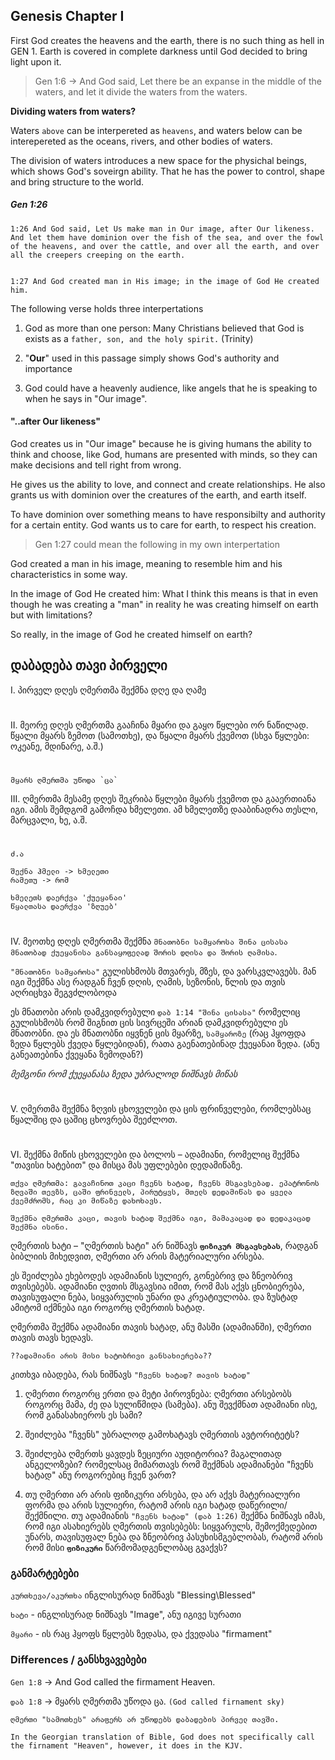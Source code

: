 ## Genesis Chapter I

First God creates the heavens and the earth, there is no such thing as hell in GEN 1. Earth is covered in complete darkness until God decided to bring light upon it. 

> Gen 1:6 -> And God said, Let there be an expanse in the middle of the waters, and let it divide the waters from the waters. 

**Dividing waters from waters?**

Waters `above` can be interpereted as `heavens`, and waters below can be interepereted as the oceans, rivers, and other bodies of waters. 

The division of waters introduces a new space for the physichal beings, which shows God's soveirgn ability. That he has the power to control, shape and bring structure to the world. 

##### Gen 1:26 ####
```
1:26 And God said, Let Us make man in Our image, after Our likeness. And let them have dominion over the fish of the sea, and over the fowl of the heavens, and over the cattle, and over all the earth, and over all the creepers creeping on the earth. 


1:27 And God created man in His image; in the image of God He created him.
```

The following verse holds three interpertations 

1. God as more than one person: Many Christians believed that God is exists as a `father, son, and the holy spirit.` (Trinity)

2. "**Our**" used in this passage simply shows God's authority and importance 

3. God could have a heavenly audience, like angels that he is speaking to when he says in "Our image".  

#### **"..after Our likeness"**

God creates us in "Our image" because he is giving humans the ability to think and choose, like God, humans are presented with minds, so they can make decisions and tell right from wrong.

He gives us the ability to love, and connect and create relationships. He also grants us with dominion over the creatures of the earth, and earth itself. 

To have dominion over something means to have responsibilty and authority for a certain entity. God wants us to care for earth, to respect his creation. 

>Gen 1:27 could mean the following in my own interpertation

God created a man in his image, meaning to resemble him and his characteristics in some way. 

In the image of God He created him: What I think this means is that in even though he was creating a "man" in reality he was creating himself on earth but with limitations?

So really, in the image of God he created himself on earth?



## დაბადება თავი პირველი

I. პირველ დღეს ღმერთმა შექმნა დღე და ღამე

#
II. მეორე დღეს ღმერთმა გააჩინა მყარი და გაყო წყლები ორ ნაწილად. წყალი მყარს ზემოთ (სამოთხე), და წყალი მყარს ქვემოთ (სხვა წყლები: ოკეანე, მდინარე, ა.შ.)

#

```
მყარს ღმერთმა უწოდა `ცა`
```

III. ღმერთმა მესამე დღეს შეკრიბა წყლები მყარს ქვემოთ და გააერთიანა იგი. ამის შემდგომ გამოჩდა ხმელეთი. ამ ხმელეთზე დააბინადრა თესლი, მარცვალი, ხე, ა.შ.

#
```
ძ.ა 

შექნა ჰმელი -> ხმელეთი
რამეთუ -> რომ

ხმელეთს დაერქვა 'ქუეყანაი'
წყალთასა დაერქვა 'ზღუებ'
```
#
IV. მეოთხე დღეს ღმერთმა შექმნა `მნათობნი სამყაროსა შინა ცისასა მნათობად ქუეყანისა განსაყოფელად შორის დღისა და შორის ღამისა`. 

`"მნათობნი სამყაროსა"` გულისხმობს მთვარეს, მზეს, და ვარსკვლავებს. მან იგი შექმნა ასე რადგან ჩვენ დღის, ღამის, სეზონის, წლის და თვის აღრიცხვა შეგვძლობოდა 

ეს მნათობი არის დამკვიდრებული `დაბ 1:14 "შინა ცისასა"` რომელიც გულისხმობს რომ შიგნით ცის სივრცეში არიან დამკვიდრებული ეს მნათობნი. და ეს მნათობნი იყვნენ ცის მყარზე, `სამყაროზე` (რაც ჰყოფდა ზედა წყლებს ქვედა წყლებიდან), რათა გაენათებინად ქუეყანაი ზედა. (ანუ განეათებინა ქვეყანა ზემოდან?)

*მემგონი რომ ქუეყანასა ზედა უბრალოდ ნიშნავს მიწას*

#
V. ღმერთმა შექმნა ზღვის ცხოველები და ცის ფრინველები, რომლებსაც წყალშიც და ცაშიც ცხოვრება შეეძლოთ.


#

VI. შექმნა მიწის ცხოველები და ბოლოს – ადამიანი, რომელიც შექმნა "თავისი ხატებით" და მისცა მას უფლებები დედამიწაზე.

```
თქვა ღმერთმა: გავაჩინოთ კაცი ჩვენს ხატად, ჩვენს მსგავსებად. ეპატრონოს ზღვაში თევზს, ცაში ფრინველს, პირუტყვს, მთელს დედამიწას და ყველა ქვემძრომს, რაც კი მიწაზე დახოხავს.

შექმნა ღმერთმა კაცი, თავის ხატად შექმნა იგი, მამაკაცად და დედაკაცად შექმნა ისინი.
```
ღმერთის ხატი – "ღმერთის ხატი" არ ნიშნავს **`ფიზიკურ მსგავსებას`**, რადგან ბიბლიის მიხედვით, ღმერთი არ არის მატერიალური არსება. 

ეს შეიძლება ეხებოდეს ადამიანის სულიერ, გონებრივ და ზნეობრივ თვისებებს. ადამიანი ღვთის მსგავსია იმით, რომ მას აქვს ცნობიერება, თავისუფალი ნება, სიყვარულის უნარი და კრეატიულობა.
და ზუსტად ამიტომ იქმნება იგი როგორც ღმერთის ხატად.

ღმერთმა შექმნა ადამიანი თავის ხატად, ანუ მასში (ადამიანში), ღმერთი თავის თავს ხედავს. 


`??ადამიანი არის მისი ხატობრივი განსახიერება??`

კითხვა იბადება, რას ნიშნავს `"ჩვენს ხატად? თავის ხატად"`

1) ღმერთი როგორც ერთი და მეტი პიროვნება: ღმერთი არსებობს როგორც მამა, ძე და სულიწმიდა (სამება). ანუ შევქმნათ ადამიანი ისე, რომ განასახიეროს ეს სამი?

2) შეიძლება "ჩვენს" უბრალოდ გამოხატავს ღმერთის ავტორიტეტს?

3) შეიძლება ღმერთს ყავდეს ზეციური აუდიტორია? მაგალითად ანგელოზები? რომელსაც მიმართავს რომ შექმნას ადამიანები "ჩვენს ხატად" ანუ როგორებიც ჩვენ ვართ?

4) თუ ღმერთი არ არის ფიზიკური არსება, და არ აქვს მატერიალური ფორმა და არის სულიერი, რატომ არის იგი ხატად დაწერილი/შექმნილი. თუ ადამიანის `"ჩვენს ხატად" (დაბ 1:26)` შექმნა ნიშნავს იმას, რომ იგი ასახიერებს ღმერთის თვისებებს: სიყვარულს, შემოქმედებით უნარს, თავისუფალ ნება და ზნეობრივ პასუხისმგებლობას, რატომ არის რომ მისი **`ფიზიკური`** წარმომადგენლობაც გვაქვს?   


### განმარტებები

`კურთხევა/აკურთხა` ინგლისურად ნიშნავს "Blessing\Blessed"

`ხატი` - ინგლისურად ნიშნავს "Image", ანუ იგივე სურათი 

`მყარი` - ის რაც ჰყოფს წყლებს ზედასა, და ქვედასა "firmament"

### Differences / განსხვავებები

`Gen 1:8` -> And God called the firmament Heaven.

`დაბ 1:8` -> მყარს ღმერთმა უწოდა ცა. `(God called firnament sky)`

```
ღმერთი "სამოთხეს" არაფერს არ უწოდებს დაბადების პირველ თავში.

In the Georgian translation of Bible, God does not specifically call the firnament "Heaven", however, it does in the KJV. 

```

